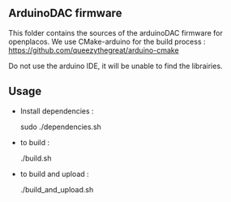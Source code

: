 ArduinoDAC firmware
---------------------------
This folder contains the sources of the arduinoDAC firmware for openplacos.
We use CMake-arduino for the build process : https://github.com/queezythegreat/arduino-cmake 

Do not use the arduino IDE, it will be unable to find the librairies.

Usage
---------------------------
* Install dependencies :
  
    sudo ./dependencies.sh

* to build :

    ./build.sh

* to build and upload :

    ./build_and_upload.sh
    
